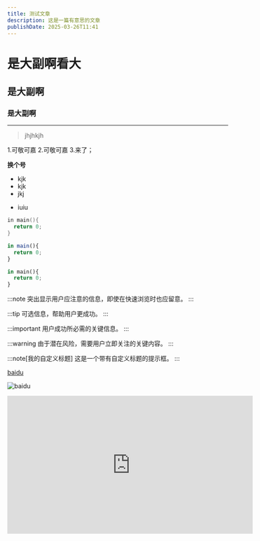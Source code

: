 ```yaml
---
title: 测试文章
description: 这是一篇有意思的文章
publishDate: 2025-03-26T11:41
---
```

# 是大副啊看大
## 是大副啊
### 是大副啊
---
>jhjhkjh

1.可敬可嘉
2.可敬可嘉
3.来了；


**换个号**
- kjk
- kjk
- jkj
* iuiu

``` c
in main(){
  return 0;
}
```

``` js
in main(){
  return 0;
}
```
``` python
in main(){
  return 0;
}
```
:::note
突出显示用户应注意的信息，即使在快速浏览时也应留意。
:::

:::tip
可选信息，帮助用户更成功。
:::

:::important
用户成功所必需的关键信息。
:::

:::warning
由于潜在风险，需要用户立即关注的关键内容。
:::

:::note[我的自定义标题]
这是一个带有自定义标题的提示框。
:::

[baidu](www.baidu.com)

![baidu](https://pics5.baidu.com/feed/3ac79f3df8dcd100300187f53780ed1eb8122f5a.jpeg)


<iframe width="560" height="315" src="https://www.youtube.com/embed/xRC2TCCep9c?si=XG8-uhsapOmlUaYw" title="YouTube video player" frameborder="0" allow="accelerometer; autoplay; clipboard-write; encrypted-media; gyroscope; picture-in-picture; web-share" referrerpolicy="strict-origin-when-cross-origin" allowfullscreen></iframe>
